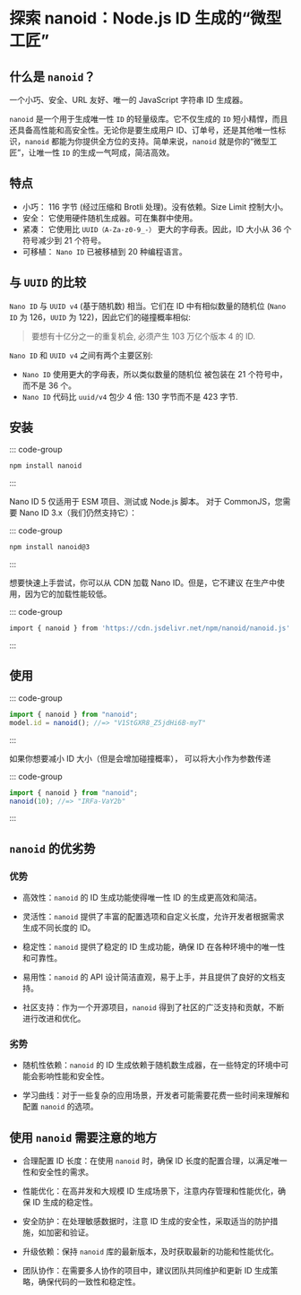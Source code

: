 # 探索 nanoid：Node.js ID 生成的“微型工匠”

<article-info/>

<link-tag :linkList="[{ linkType: 'git', linkText:'nanoid',linkUrl:'https://github.com/ai/nanoid/blob/HEAD/README.zh-CN.md'}]" />

## 什么是 `nanoid`？

一个小巧、安全、URL 友好、唯一的 JavaScript 字符串 ID 生成器。

`nanoid` 是一个用于生成唯一性 `ID` 的轻量级库。它不仅生成的 `ID` 短小精悍，而且还具备高性能和高安全性。无论你是要生成用户 ID、订单号，还是其他唯一性标识，`nanoid` 都能为你提供全方位的支持。简单来说，`nanoid` 就是你的“微型工匠”，让唯一性 `ID` 的生成一气呵成，简洁高效。

## 特点

- <imp-text-danger>小巧</imp-text-danger>： 116 字节 (经过压缩和 Brotli 处理)。没有依赖。Size Limit 控制大小。
- <imp-text-danger>安全</imp-text-danger>： 它使用硬件随机生成器。可在集群中使用。
- <imp-text-danger>紧凑</imp-text-danger>： 它使用比 `UUID（A-Za-z0-9_-）` 更大的字母表。因此，ID 大小从 36 个符号减少到 21 个符号。
- <imp-text-danger>可移植</imp-text-danger>： `Nano ID` 已被移植到 20 种编程语言。

## 与 `UUID` 的比较

`Nano ID` 与 `UUID v4` (基于随机数) 相当。它们在 ID 中有相似数量的随机位 (`Nano ID` 为 126，`UUID` 为 122)，因此它们的碰撞概率相似:

> 要想有十亿分之一的重复机会, 必须产生 103 万亿个版本 4 的 ID.

`Nano ID` 和 `UUID v4` 之间有两个主要区别:

- `Nano ID` 使用更大的字母表，所以类似数量的随机位 被包装在 21 个符号中，而不是 36 个。
- `Nano ID` 代码比 `uuid/v4` 包少 4 倍: 130 字节而不是 423 字节.

## 安装

::: code-group

```bash
npm install nanoid
```

:::

Nano ID 5 仅适用于 ESM 项目、测试或 Node.js 脚本。 对于 CommonJS，您需要 Nano ID 3.x（我们仍然支持它）：

::: code-group

```bash
npm install nanoid@3
```

:::

想要快速上手尝试，你可以从 CDN 加载 Nano ID。但是，它不建议 在生产中使用，因为它的加载性能较低。

::: code-group

```bash
import { nanoid } from 'https://cdn.jsdelivr.net/npm/nanoid/nanoid.js'
```

:::

## 使用

::: code-group

```js
import { nanoid } from "nanoid";
model.id = nanoid(); //=> "V1StGXR8_Z5jdHi6B-myT"
```

:::

如果你想要减小 ID 大小（但是会增加碰撞概率）， 可以将大小作为参数传递

::: code-group

```js
import { nanoid } from "nanoid";
nanoid(10); //=> "IRFa-VaY2b"
```

:::

## `nanoid` 的优劣势

### 优势

- <imp-text-danger>高效性</imp-text-danger>：`nanoid` 的 ID 生成功能使得唯一性 ID 的生成更高效和简洁。

- <imp-text-danger>灵活性</imp-text-danger>：`nanoid` 提供了丰富的配置选项和自定义长度，允许开发者根据需求生成不同长度的 ID。

- <imp-text-danger>稳定性</imp-text-danger>：`nanoid` 提供了稳定的 ID 生成功能，确保 ID 在各种环境中的唯一性和可靠性。

- <imp-text-danger>易用性</imp-text-danger>：`nanoid` 的 API 设计简洁直观，易于上手，并且提供了良好的文档支持。

- <imp-text-danger>社区支持</imp-text-danger>：作为一个开源项目，`nanoid` 得到了社区的广泛支持和贡献，不断进行改进和优化。

### 劣势

- <imp-text-danger>随机性依赖</imp-text-danger>：`nanoid` 的 ID 生成依赖于随机数生成器，在一些特定的环境中可能会影响性能和安全性。

- <imp-text-danger>学习曲线</imp-text-danger>：对于一些复杂的应用场景，开发者可能需要花费一些时间来理解和配置 `nanoid` 的选项。

## 使用 `nanoid` 需要注意的地方

- <imp-text-danger>合理配置 ID 长度</imp-text-danger>：在使用 `nanoid` 时，确保 ID 长度的配置合理，以满足唯一性和安全性的需求。

- <imp-text-danger>性能优化</imp-text-danger>：在高并发和大规模 ID 生成场景下，注意内存管理和性能优化，确保 ID 生成的稳定性。

- <imp-text-danger>安全防护</imp-text-danger>：在处理敏感数据时，注意 ID 生成的安全性，采取适当的防护措施，如加密和验证。

- <imp-text-danger>升级依赖</imp-text-danger>：保持 `nanoid` 库的最新版本，及时获取最新的功能和性能优化。

- <imp-text-danger>团队协作</imp-text-danger>：在需要多人协作的项目中，建议团队共同维护和更新 ID 生成策略，确保代码的一致性和稳定性。
